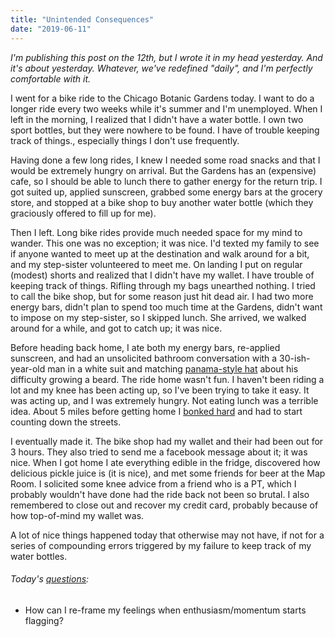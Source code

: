 ```yaml
---
title: "Unintended Consequences"
date: "2019-06-11"
---
```


_I'm publishing this post on the 12th, but I wrote it in my head yesterday. And it's about yesterday. Whatever, we've redefined "daily", and I'm perfectly comfortable with it._

I went for a bike ride to the Chicago Botanic Gardens today. I want to do a longer ride every two weeks while it's summer and I'm unemployed. When I left in the morning, I realized that I didn't have a water bottle. I own two sport bottles, but they were nowhere to be found. I have of trouble keeping track of things., especially things I don't use frequently.

Having done a few long rides, I knew I needed some road snacks and that I would be extremely hungry on arrival. But the Gardens has an (expensive) cafe, so I should be able to lunch there to gather energy for the return trip. I got suited up, applied sunscreen, grabbed some energy bars at the grocery store, and stopped at a bike shop to buy another water bottle (which they graciously offered to fill up for me).

Then I left. Long bike rides provide much needed space for my mind to wander. This one was no exception; it was nice. I'd texted my family to see if anyone wanted to meet up at the destination and walk around for a bit, and my step-sister volunteered to meet me. On landing I put on regular (modest) shorts and realized that I didn't have my wallet. I have trouble of keeping track of things. Rifling through my bags unearthed nothing. I tried to call the bike shop, but for some reason just hit dead air. I had two more energy bars, didn't plan to spend too much time at the Gardens, didn't want to impose on my step-sister, so I skipped lunch. She arrived, we walked around for a while, and got to catch up; it was nice.

Before heading back home, I ate both my energy bars, re-applied sunscreen, and had an unsolicited bathroom conversation with a 30-ish-year-old man in a white suit and matching [panama-style hat](https://duckduckgo.com/?q=panama-style+hat&atb=v1-1&iar=images&iax=images&ia=images) about his difficulty growing a beard. The ride home wasn't fun. I haven't been riding a lot and my knee has been acting up, so I've been trying to take it easy. It was acting up, and I was extremely hungry. Not eating lunch was a terrible idea. About 5 miles before getting home I [bonked hard](https://en.wikipedia.org/wiki/Hitting_the_wall) and had to start counting down the streets.

I eventually made it. The bike shop had my wallet and their had been out for 3 hours. They also tried to send me a facebook message about it; it was nice. When I got home I ate everything edible in the fridge, discovered how delicious pickle juice is (it is nice), and met some friends for beer at the Map Room. I solicited some knee advice from a friend who is a PT, which I probably wouldn't have done had the ride back not been so brutal. I also remembered to close out and recover my credit card, probably because of how top-of-mind my wallet was.

A lot of nice things happened today that otherwise may not have, if not for a series of compounding errors triggered by my failure to keep track of my water bottles.

<aside>
  <h6>Today's <a href="/blog/19/06/refining-questions/">questions</a>:</h6>
  <ul>
    <li>How can I re-frame my feelings when enthusiasm/momentum starts flagging?</li>
  </ul>
</aside>
